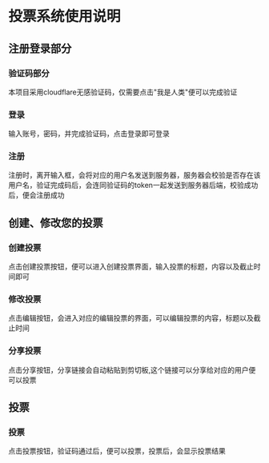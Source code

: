 # 投票系统使用说明

## 注册登录部分

### 验证码部分

本项目采用cloudflare无感验证码，仅需要点击"我是人类"便可以完成验证

### 登录

输入账号，密码，并完成验证码，点击登录即可登录

### 注册

注册时，离开输入框，会将对应的用户名发送到服务器，服务器会校验是否存在该用户名，验证完成码后，会连同验证码的token一起发送到服务器后端，校验成功后，便会注册成功

## 创建、修改您的投票

### 创建投票

点击创建投票按钮，便可以进入创建投票界面，输入投票的标题，内容以及截止时间即可

### 修改投票

点击编辑按钮，会进入对应的编辑投票的界面，可以编辑投票的内容，标题以及截止时间

### 分享投票

点击分享按钮，分享链接会自动粘贴到剪切板,这个链接可以分享给对应的用户便可以投票

## 投票

### 投票

点击投票按钮，验证码通过后，便可以投票，投票后，会显示投票结果
